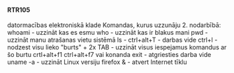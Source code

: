#### RTR105
datormacības elektroniskā klade
Komandas, kurus uzzunāju 2. nodarbībā:
whoami - uzzināt kas es esmu
who - uzzināt kas ir blakus mani
pwd - uzzināt manu atrašanas vietu sistēmā
ls - 
ctrl+alt+T - darbas vide
ctrl+l - nodzest visu lieko
"burts" + 2x TAB - uzzināt visus iespejamus komandus ar šo burtu
crtl+alt+f1 
ctrl+alt+f7 vai konanda exit - atgriesties darba vide
uname -a - uzzināt Linux versiju
firefox & - atvert Internet tīklu
